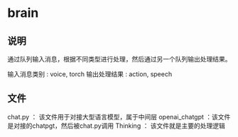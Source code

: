 # brain

## 说明

通过队列输入消息，根据不同类型进行处理，然后通过另一个队列输出处理结果。

输入消息类别 : voice, torch
输出处理结果 : action, speech 

## 文件

chat.py ： 该文件用于对接大型语言模型，属于中间层
openai_chatgpt ：该文件是对接的chatpgt，然后被chat.py调用
Thinking ： 该文件就是主要的处理逻辑
